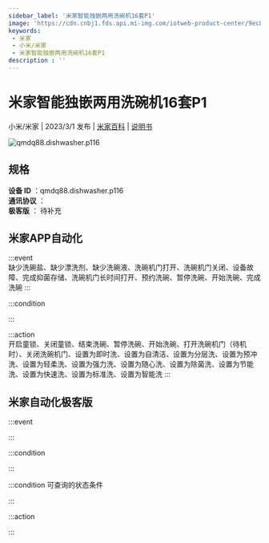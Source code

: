 ```yaml
---
sidebar_label: '米家智能独嵌两用洗碗机16套P1'
image: 'https://cdn.cnbj1.fds.api.mi-img.com/iotweb-product-center/9ec82ea65e7e2583e3a4d80beefdcf63_1669628420799.png?GalaxyAccessKeyId=AKVGLQWBOVIRQ3XLEW&Expires=9223372036854775807&Signature=WILAR/iGzR+eH9JDQkRpnHjlDTY='
keywords: 
 - 米家
 - 小米/米家
 - 米家智能独嵌两用洗碗机16套P1
description : ''
---
```

# 米家智能独嵌两用洗碗机16套P1

小米/米家 | 2023/3/1 发布 | [米家百科](https://home.mi.com/webapp/content/baike/product/index.html?model=qmdq88.dishwasher.p116) | [说明书](https://home.mi.com/views/introduction.html?model=qmdq88.dishwasher.p116&region=cn)

![qmdq88.dishwasher.p116](https://cdn.cnbj1.fds.api.mi-img.com/iotweb-product-center/9ec82ea65e7e2583e3a4d80beefdcf63_1669628420799.png?GalaxyAccessKeyId=AKVGLQWBOVIRQ3XLEW&Expires=9223372036854775807&Signature=WILAR/iGzR+eH9JDQkRpnHjlDTY=)

## 规格  
> 
**设备 ID** ：qmdq88.dishwasher.p116  
**通讯协议** ：  
**极客版**  ： 待补充 


## 米家APP自动化  

:::event  
缺少洗碗盐、缺少漂洗剂、缺少洗碗液、洗碗机门打开、洗碗机门关闭、设备故障、完成抑菌存储、洗碗机门长时间打开、预约洗碗、暂停洗碗、开始洗碗、完成洗碗
:::

:::condition  

:::

:::action   
开启童锁、关闭童锁、结束洗碗、暂停洗碗、开始洗碗、打开洗碗机门（待机时）、关闭洗碗机门、设置为即时洗、设置为自清洁、设置为分层洗、设置为预冲洗、设置为轻柔洗、设置为强力洗、设置为随心洗、设置为除菌洗、设置为节能洗、设置为快速洗、设置为标准洗、设置为智能洗
:::

## 米家自动化极客版  

:::event  

:::

:::condition  

:::

:::condition 可查询的状态条件  

:::

:::action  

:::

        
